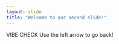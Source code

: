 ```yaml
---
layout: slide
title: "Welcome to our second slide!"
---
```

VIBE CHECK
Use the left arrow to go back!
